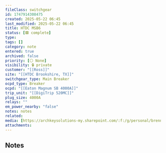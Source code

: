 ```yaml
---
fileClass: switchgear
id: 1747914308475
created: 2025-05-22 06:45
last_modified: 2025-05-22 06:45
title: HTDC MSB6
status: [🟩 complete]
type: 
tags: []
category: note
entered: true
archived: false
priority: [⚪ None]
visibility: 🔒 private
customer: "[[Ross]]"
site: "[[HTDC Brookshire, TX]]"
switchgear_type: Main Breaker
ocpd_type: Breaker
ocpd: "[[Eaton Magnum SB 4000A]]"
trip_unit: "[[DigiTrip 520MC]]"
plug_size: 4000A
relays: ""
em_power_nearby: "false"
notes: notes
related: 
media: [https://archkeysolutions-my.sharepoint.com/:f:/g/personal/brennan_salibrici_prokey_com/Es9U1a-J9G1LtX_9iDjwc7UBJj0xWBlTSmgCtr6dJoB5ww?e=l0U9fN]
attachments:
---
```


## Notes